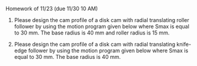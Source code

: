 Homework of 11/23 (due 11/30 10 AM)

1. Please design the cam profile of a disk cam with radial translating roller follower by using the motion program given below where Smax is equal to 30 mm. The base radius is 40 mm and roller radius is 15 mm. 

2. Please design the cam profile of a disk cam with radial translating knife-edge follower by using the motion program given below where Smax is equal to 30 mm. The base radius is 40 mm. 